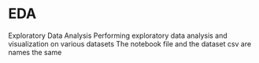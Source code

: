 # EDA
Exploratory Data Analysis
Performing exploratory data analysis and visualization on various datasets
The notebook file and the dataset csv are names the same
